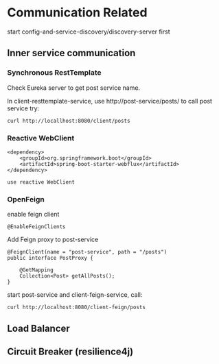 # Communication Related
start config-and-service-discovery/discovery-server first

## Inner service communication
### Synchronous RestTemplate
Check Eureka server to get post service name.

In client-resttemplate-service, use http://post-service/posts/ to call post service
try:

    curl http://locallhost:8080/client/posts

### Reactive WebClient

    <dependency>
        <groupId>org.springframework.boot</groupId>
        <artifactId>spring-boot-starter-webflux</artifactId>
    </dependency>
    
    use reactive WebClient

### OpenFeign
enable feign client

    @EnableFeignClients

Add Feign proxy to post-service

    @FeignClient(name = "post-service", path = "/posts")
    public interface PostProxy {
    
        @GetMapping
        Collection<Post> getAllPosts();
    }

start post-service and client-feign-service, call:

    curl http://localhost:8080/client-feign/posts
    
## Load Balancer

## Circuit Breaker (resilience4j)